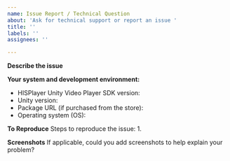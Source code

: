 ```yaml
---
name: Issue Report / Technical Question
about: 'Ask for technical support or report an issue '
title: ''
labels: ''
assignees: ''

---
```


**Describe the issue**


**Your system and development environment:**
 - HISPlayer Unity Video Player SDK version:
 - Unity version: 
 - Package URL (if purchased from the store): 
 - Operating system (OS):


**To Reproduce**
Steps to reproduce the issue:
1.


**Screenshots**
If applicable, could you add screenshots to help explain your problem?
